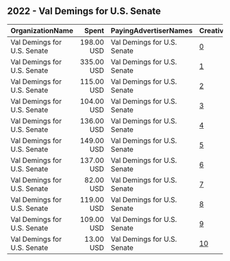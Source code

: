 ## 2022 - Val Demings for U.S. Senate 
|OrganizationName|Spent|PayingAdvertiserNames|CreativeUrls|Impressions|Genders|AgeBrackets|CountryCodes|BillingAddresses|CandidateBallotInformation|
|:---|---:|:---|:---|---:|:---|:---|:---|:---|:---|
|Val Demings for U.S. Senate|198.00 USD|Val Demings for U.S. Senate|[0](https://www.snap.com/political-ads/asset/296ca294bf82553e9a20ce1d5cf32e02747328dffcda1e6d2854a2425e6e27be?mediaType=mp4)|27,495||18+|united states|US|Val Demings for US Senate|
|Val Demings for U.S. Senate|335.00 USD|Val Demings for U.S. Senate|[1](https://www.snap.com/political-ads/asset/0dfae9c3b2873d5d5a0f3017528d04f9431fc912e26bb0714adac7ff0b4679af?mediaType=mp4)|27,236||25+|united states|US|Val Demings for US Senate|
|Val Demings for U.S. Senate|115.00 USD|Val Demings for U.S. Senate|[2](https://www.snap.com/political-ads/asset/35966286f4af8d340f7940f81e0c90fb6bcd62ddbc516d6cccd2972f8881a9bf?mediaType=mp4)|15,883||18+|united states|US|Val Demings for US Senate|
|Val Demings for U.S. Senate|104.00 USD|Val Demings for U.S. Senate|[3](https://www.snap.com/political-ads/asset/0dfae9c3b2873d5d5a0f3017528d04f9431fc912e26bb0714adac7ff0b4679af?mediaType=mp4)|14,576||18+|united states|US|Val Demings for US Senate|
|Val Demings for U.S. Senate|136.00 USD|Val Demings for U.S. Senate|[4](https://www.snap.com/political-ads/asset/58b516b61643ad31d69fa146eb4b260179a780ffade218b21976ef1c5c4c787d?mediaType=mp4)|13,810||25+|united states|US|Val Demings for US Senate|
|Val Demings for U.S. Senate|149.00 USD|Val Demings for U.S. Senate|[5](https://www.snap.com/political-ads/asset/35966286f4af8d340f7940f81e0c90fb6bcd62ddbc516d6cccd2972f8881a9bf?mediaType=mp4)|12,385||25+|united states|US|Val Demings for US Senate|
|Val Demings for U.S. Senate|137.00 USD|Val Demings for U.S. Senate|[6](https://www.snap.com/political-ads/asset/ad55f68140e01492dc728e601a28ac53a5aa96429bb7aef36f857b80036fedf3?mediaType=mp4)|12,020||25+|united states|US|Val Demings for US Senate|
|Val Demings for U.S. Senate|82.00 USD|Val Demings for U.S. Senate|[7](https://www.snap.com/political-ads/asset/ad55f68140e01492dc728e601a28ac53a5aa96429bb7aef36f857b80036fedf3?mediaType=mp4)|11,412||18+|united states|US|Val Demings for US Senate|
|Val Demings for U.S. Senate|119.00 USD|Val Demings for U.S. Senate|[8](https://www.snap.com/political-ads/asset/7f984b7d12bf9ce0e6d9c066fa71479e9e9a612100923a70f2f6a2b10abb7714?mediaType=mp4)|9,809||25+|united states|US|Val Demings for US Senate|
|Val Demings for U.S. Senate|109.00 USD|Val Demings for U.S. Senate|[9](https://www.snap.com/political-ads/asset/296ca294bf82553e9a20ce1d5cf32e02747328dffcda1e6d2854a2425e6e27be?mediaType=mp4)|8,403||25+|united states|US|Val Demings for US Senate|
|Val Demings for U.S. Senate|13.00 USD|Val Demings for U.S. Senate|[10](https://www.snap.com/political-ads/asset/7f984b7d12bf9ce0e6d9c066fa71479e9e9a612100923a70f2f6a2b10abb7714?mediaType=mp4)|1,948||18+|united states|US|Val Demings for US Senate|
